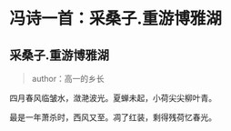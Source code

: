 # 冯诗一首：采桑子.重游博雅湖

## 采桑子.重游博雅湖

>author：高一的乡长

四月春风临皱水，潋滟波光。夏蝉未起，小荷尖尖柳叶青。

最是一年萧杀时，西风又至。凋了红装，剩得残荷忆春光。